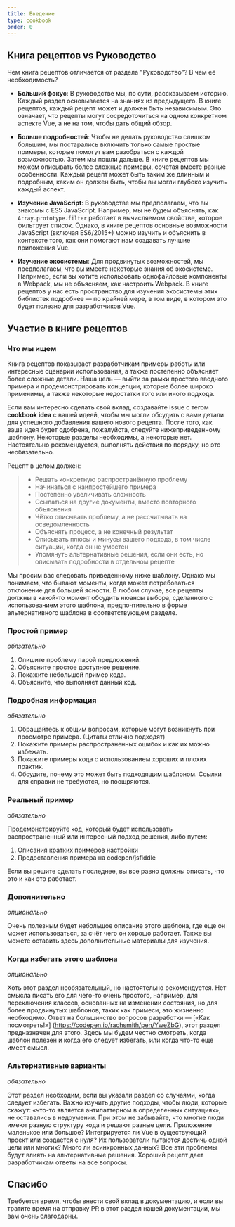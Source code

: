```yaml
---
title: Введение
type: cookbook
order: 0
---
```


## Книга рецептов vs Руководство

Чем книга рецептов отличается от раздела "Руководство"? В чем её необходимость?

* **Бо́льший фокус**: В руководстве мы, по сути, рассказываем историю. Каждый раздел основывается на знаниях из предыдущего. В книге рецептов, каждый рецепт может и должен быть независимым. Это означает, что рецепты могут сосредоточиться на одном конкретном аспекте Vue, а не на том, чтобы дать общий обзор.

* **Больше подробностей**: Чтобы не делать руководство слишком большим, мы постарались включить только самые простые примеры, которые помогут вам разобраться с каждой возможностью. Затем мы пошли дальше. В книге рецептов мы можем описывать более сложные примеры, сочетая вместе разные особенности. Каждый рецепт может быть таким же длинным и подробным, каким он должен быть, чтобы вы могли глубоко изучить каждый аспект.

* **Изучение JavaScript**: В руководстве мы предполагаем, что вы знакомы с ES5 JavaScript. Например, мы не будем объяснять, как `Array.prototype.filter` работает в вычисляемом свойстве, которое фильтрует список. Однако, в книге рецептов основные возможности JavaScript (включая ES6/2015+) можно изучить и объяснить в контексте того, как они помогают нам создавать лучшие приложения Vue.

* **Изучение экосистемы**: Для продвинутых возможностей, мы предполагаем, что вы имеете некоторые знания об экосистеме. Например, если вы хотите использовать однофайловые компоненты в Webpack, мы не объясняем, как настроить Webpack. В книге рецептов у нас есть пространство для изучения экосистемы этих библиотек подробнее — по крайней мере, в том виде, в котором это будет полезно для разработчиков Vue.

## Участие в книге рецептов

### Что мы ищем

Книга рецептов показывает разработчикам примеры работы или интересные сценарии использования, а также постепенно объясняет более сложные детали. Наша цель — выйти за рамки простого вводного примера и продемонстрировать концепции, которые более широко применимы, а также некоторые недостатки того или иного подхода.

Если вам интересно сделать свой вклад, создавайте issue с тегом **cookbook idea** с вашей идеей, чтобы мы могли обсудить с вами детали для успешного добавления вашего нового рецепта. После того, как ваша идея будет одобрена, пожалуйста, следуйте нижеприведенному шаблону. Некоторые разделы необходимы, а некоторые нет. Настоятельно рекомендуется, выполнять действия по порядку, но это необязательно.

Рецепт в целом должен:

> * Решать конкретную распространённую проблему
> * Начинаться с наипростейшего примера
> * Постепенно увеличивать сложность
> * Ссылаться на другие документы, вместо повторного объяснения
> * Чётко описывать проблему, а не рассчитывать на осведомленность
> * Объяснять процесс, а не конечный результат
> * Описывать плюсы и минусы вашего подхода, в том числе ситуации, когда он не уместен
> * Упомянуть альтернативные решения, если они есть, но описывать подробности в отдельном рецепте

Мы просим вас следовать приведенному ниже шаблону. Однако мы понимаем, что бывают моменты, когда может потребоваться отклонение для большей ясности. В любом случае, все рецепты должны в какой-то момент обсудить нюансы выбора, сделанного с использованием этого шаблона, предпочтительно в форме альтернативного шаблона в соответствующем разделе.

### Простой пример

_обязательно_

1.  Опишите проблему парой предложений.
2.  Объясните простое доступное решение.
3.  Покажите небольшой пример кода.
4.  Объясните, что выполняет данный код.

### Подробная информация

_обязательно_

1. Обращайтесь к общим вопросам, которые могут возникнуть при просмотре примера. (Цитаты отлично подходят)
2. Покажите примеры распространенных ошибок и как их можно избежать.
3. Покажите примеры кода с использованием хороших и плохих практик.
4. Обсудите, почему это может быть подходящим шаблоном. Ссылки для справки не требуются, но поощряются.

### Реальный пример

_обязательно_

Продемонстрируйте код, который будет использовать распространенный или интересный подход решения, либо путем:

1. Описания кратких примеров настройки 
2. Предоставления примера на codepen/jsfiddle

Если вы решите сделать последнее, вы все равно должны описать, что это и как это работает.

### Дополнительно

_опционально_

Очень полезным будет небольшое описание этого шаблона, где еще он может использоваться, за счёт чего он хорошо работает. Также вы можете оставить здесь дополнительные материалы для изучения.

### Когда избегать этого шаблона

_опционально_

Хоть этот раздел необязательный, но настоятельно рекомендуется. Нет смысла писать его для чего-то очень простого, например, для переключения классов, основанных на изменении состояния, но для более продвинутых шаблонов, таких как примеси, это жизненно необходимо. Ответ на большинство вопросов разработки — [«Как посмотреть!»] (https://codepen.io/rachsmith/pen/YweZbG), этот раздел предназначен для этого. Здесь мы будем честно смотреть, когда шаблон полезен и когда его следует избегать, или когда что-то еще имеет смысл.

### Альтернативные варианты

_обязательно_

Этот раздел необходим, если вы указали раздел со случаями, когда следует избегать. Важно изучить другие подходы, чтобы люди, которые скажут: «что-то является антипаттерном в определенных ситуациях», не оставались в недоумении. При этом не забывайте, что многие люди имеют разную структуру кода и решают разные цели. Приложение маленькое или большое? Интегрируется ли Vue в существующий проект или создается с нуля? Их пользователи пытаются достичь одной цели или многих? Много ли асинхронных данных? Все эти проблемы будут влиять на альтернативные решения. Хороший рецепт дает разработчикам ответы на все вопросы.

## Спасибо

Требуется время, чтобы внести свой вклад в документацию, и если вы тратите время на отправку PR в этот раздел нашей документации, мы вам очень благодарны.
